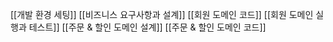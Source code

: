 [[개발 환경 세팅]]
[[비즈니스 요구사항과 설계]]
[[회원 도메인 코드]]
[[회원 도메인 실행과 테스트]]
[[주문 & 할인 도메인 설계]]
[[주문 & 할인 도메인 코드]]